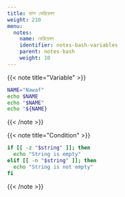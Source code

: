 ```yaml
---
title: ব্যাশ ভেরিয়েবল
weight: 210
menu:
  notes:
    name: ভেরিয়েবল
    identifier: notes-bash-variables
    parent: notes-bash
    weight: 10
---
```


<!-- Variable -->
{{< note title="Variable" >}}

```bash
NAME="Nawaf"
echo $NAME
echo "$NAME"
echo "${NAME}
```

{{< /note >}}

<!-- Condition -->
{{< note title="Condition" >}}

```bash
if [[ -z "$string" ]]; then
  echo "String is empty"
elif [[ -n "$string" ]]; then
  echo "String is not empty"
fi
```

{{< /note >}}